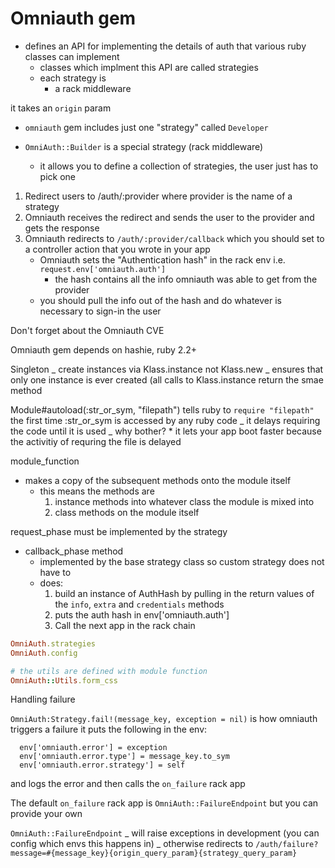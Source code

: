 # Omniauth gem

- defines an API for implementing the details of auth that various ruby classes
  can implement
    - classes which implment this API are called strategies
    - each strategy is
        - a rack middleware

it takes an `origin` param

- `omniauth` gem includes just one "strategy" called `Developer`

- `OmniAuth::Builder` is a special strategy (rack middleware)
    - it allows you to define a collection of strategies, the user just has to
      pick one

1. Redirect users to /auth/:provider where provider is the name of a strategy
1. Omniauth receives the redirect and sends the user to the provider and gets
   the response
1. Omniauth redirects to `/auth/:provider/callback` which you should set to a
   controller action that you wrote in your app
    - Omniauth sets the "Authentication hash" in the rack env i.e.
      `request.env['omniauth.auth']`
        - the hash contains all the info omniauth was able to get from the
          provider
    - you should pull the info out of the hash and do whatever is necessary to
      sign-in the user

Don't forget about the Omniauth CVE

Omniauth gem depends on hashie, ruby 2.2+

Singleton _ create instances via Klass.instance not Klass.new _ ensures that
only one instance is ever created (all calls to Klass.instance return the smae
method

Module#autoload(:str_or_sym, "filepath") tells ruby to `require "filepath"` the
first time :str_or_sym is accessed by any ruby code _ it delays requiring the
code until it is used _ why bother? \* it lets your app boot faster because the
activitiy of requring the file is delayed

module_function

- makes a copy of the subsequent methods onto the module itself
    - this means the methods are
        1. instance methods into whatever class the module is mixed into
        2. class methods on the module itself

request_phase must be implemented by the strategy

- callback_phase method
    - implemented by the base strategy class so custom strategy does not have to
    - does:
        1. build an instance of AuthHash by pulling in the return values of the
           `info`, `extra` and `credentials` methods
        1. puts the auth hash in env['omniauth.auth']
        1. Call the next app in the rack chain

```ruby
OmniAuth.strategies
OmniAuth.config

# the utils are defined with module function
OmniAuth::Utils.form_css
```

Handling failure

`OmniAuth:Strategy.fail!(message_key, exception = nil)` is how omniauth triggers
a failure it puts the following in the env:

      env['omniauth.error'] = exception
      env['omniauth.error.type'] = message_key.to_sym
      env['omniauth.error.strategy'] = self

and logs the error and then calls the `on_failure` rack app

The default `on_failure` rack app is `OmniAuth::FailureEndpoint` but you can
provide your own

`OmniAuth::FailureEndpoint` _ will raise exceptions in development (you can
config which envs this happens in) _ otherwise redirects to
`/auth/failure?message=#{message_key}{origin_query_param}{strategy_query_param}`
